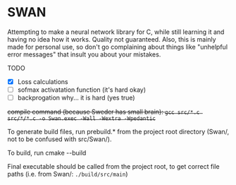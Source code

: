 # SWAN

Attempting to make a neural network library for C, while still learning it and having no idea how it works. Quality not guaranteed. Also, this is mainly made for personal use, so don't go complaining about things like "unhelpful error messages" that insult you about your mistakes.

TODO
- [x] Loss calculations
- [ ] sofmax activatation function (it's hard okay)
- [ ] backprogation why... it is hard (yes true)

~~compile command (because Sweder has small brain): `gcc src/*.c src/*/*.c -o Swan.exec -Wall -Wextra -Wpedantic`~~

To generate build files, run prebuild.* from the project root directory (Swan/, not to be confused with src/Swan/).

To build, run cmake --build

Final executable should be called from the project root, to get correct file paths (i.e. from Swan/: `./build/src/main`)